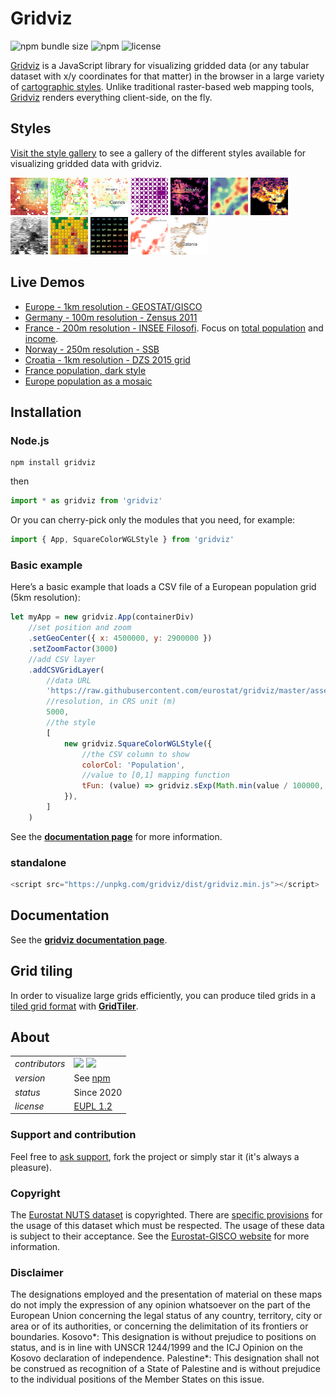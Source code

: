 # Gridviz

![npm bundle size](https://img.shields.io/bundlephobia/minzip/gridviz)
![npm](https://img.shields.io/npm/v/gridviz)
![license](https://img.shields.io/badge/license-EUPL-success)

[Gridviz](https://github.com/eurostat/gridviz/) is a JavaScript library for visualizing gridded data (or any tabular dataset with x/y coordinates for that matter) in the browser in a large variety of [cartographic styles](https://eurostat.github.io/gridviz/docs/reference). Unlike traditional raster-based web mapping tools, [Gridviz](https://github.com/eurostat/gridviz/) renders everything client-side, on the fly.

## Styles

[Visit the style gallery](https://github.com/eurostat/gridviz/blob/master/docs/gallery.md) to see a gallery of the different styles available for visualizing gridded data with gridviz.


[<img src="/docs/img/overviews/ov_accessibility.png" width="60" height="60">](https://eurostat.github.io/gridviz/docs/reference#shapecolorsize-style)
[<img src="/docs/img/overviews/ov_side_cat.png" width="60" height="60">](https://eurostat.github.io/gridviz/docs/reference#side-category-style)
[<img src="/docs/img/overviews/ov_age_balance.png" width="60" height="60">](https://eurostat.github.io/gridviz/docs/reference#shapecolorsize-style)
[<img src="/docs/img/overviews/ov_ninja.png" width="60" height="60">](https://eurostat.github.io/gridviz/docs/reference#ninja-star-style)
[<img src="/docs/img/overviews/ov_dark.png" width="60" height="60">](https://eurostat.github.io/gridviz/docs/reference#square-color-webgl-style)
[<img src="/docs/img/overviews/ov_kersmoo.png" width="60" height="60">](https://eurostat.github.io/gridviz/docs/reference#kernel-smoothing)
[<img src="/docs/img/overviews/ov_tanaka_dark.png" width="60" height="60">](https://eurostat.github.io/gridviz/docs/reference#tanaka-style)
[<img src="/docs/img/overviews/ov_joyplot_shade.png" width="60" height="60">](https://eurostat.github.io/gridviz/docs/reference#joyplot-style)
[<img src="/docs/img/overviews/ov_lego.png" width="60" height="60">](https://eurostat.github.io/gridviz/docs/reference#lego-style)
[<img src="/docs/img/overviews/ov_text_elevation.png" width="60" height="60">](https://eurostat.github.io/gridviz/docs/reference#text-style)
[<img src="/docs/img/overviews/ov_dotdensity.png" width="60" height="60">](https://eurostat.github.io/gridviz/docs/reference#dot-density-style)
[<img src="/docs/img/overviews/ov_joyplot.png" width="60" height="60">](https://eurostat.github.io/gridviz/docs/reference#joyplot-style)


## Live Demos

-   [Europe - 1km resolution - GEOSTAT/GISCO](https://eurostat.github.io/gridviz/examples/EUR.html)
-   [Germany - 100m resolution - Zensus 2011](https://eurostat.github.io/gridviz/examples/DE.html)
-   [France - 200m resolution - INSEE Filosofi](https://eurostat.github.io/gridviz/examples/FR.html). Focus on [total population](https://eurostat.github.io/gridviz/examples/FR_pop.html) and [income](https://eurostat.github.io/gridviz/examples/FR_income.html).
-   [Norway - 250m resolution - SSB](https://eurostat.github.io/gridviz/examples/NO.html)
-   [Croatia - 1km resolution - DZS 2015 grid](https://eurostat.github.io/gridviz/examples/HR.html)
-   [France population, dark style](https://eurostat.github.io/gridviz/examples/styles/squarecolorwgl_dark.html)
-   [Europe population as a mosaic](https://eurostat.github.io/gridviz/examples/styles/mosaic_full.html)

## Installation

### Node.js

```Shell
npm install gridviz
```

then

```javascript
import * as gridviz from 'gridviz'
```

Or you can cherry-pick only the modules that you need, for example:

```javascript
import { App, SquareColorWGLStyle } from 'gridviz'
```

### Basic example

Here’s a basic example that loads a CSV file of a European population grid (5km resolution):

```javascript
let myApp = new gridviz.App(containerDiv)
    //set position and zoom
    .setGeoCenter({ x: 4500000, y: 2900000 })
    .setZoomFactor(3000)
    //add CSV layer
    .addCSVGridLayer(
        //data URL
        'https://raw.githubusercontent.com/eurostat/gridviz/master/assets/csv/Europe/pop_2018_5km.csv',
        //resolution, in CRS unit (m)
        5000,
        //the style
        [
            new gridviz.SquareColorWGLStyle({
                //the CSV column to show
                colorCol: 'Population',
                //value to [0,1] mapping function
                tFun: (value) => gridviz.sExp(Math.min(value / 100000, 1), -15),
            }),
        ]
    )
```

See the **[documentation page](https://eurostat.github.io/gridviz/docs/reference)** for more information.

### standalone

```javascript
<script src="https://unpkg.com/gridviz/dist/gridviz.min.js"></script>
```

## Documentation

See the **[gridviz documentation page](https://github.com/eurostat/gridviz/blob/master/docs/reference.md)**.

## Grid tiling

In order to visualize large grids efficiently, you can produce tiled grids in a [tiled grid format](https://eurostat.github.io/gridviz/docs/tiledformat) with **[GridTiler](https://github.com/eurostat/gridtiler)**.

## About

|                |                                                                                                                                                                                       |
| -------------- | ------------------------------------------------------------------------------------------------------------------------------------------------------------------------------------- |
| _contributors_ | [<img src="https://github.com/jgaffuri.png" height="40" />](https://github.com/jgaffuri) [<img src="https://github.com/JoeWDavies.png" height="40" />](https://github.com/JoeWDavies) |
| _version_      | See [npm](https://www.npmjs.com/package/gridviz?activeTab=versions)                                                                                                                   |
| _status_       | Since 2020                                                                                                                                                                            |
| _license_      | [EUPL 1.2](LICENSE)                                                                                                                                                                   |

### Support and contribution

Feel free to [ask support](https://github.com/eurostat/gridviz/issues/new), fork the project or simply star it (it's always a pleasure).

### Copyright

The [Eurostat NUTS dataset](http://ec.europa.eu/eurostat/web/nuts/overview) is copyrighted. There are [specific provisions](https://ec.europa.eu/eurostat/web/gisco/geodata/reference-data/administrative-units-statistical-units) for the usage of this dataset which must be respected. The usage of these data is subject to their acceptance. See the [Eurostat-GISCO website](http://ec.europa.eu/eurostat/web/gisco/geodata/reference-data/administrative-units-statistical-units/nuts) for more information.

### Disclaimer

The designations employed and the presentation of material on these maps do not imply the expression of any opinion whatsoever on the part of the European Union concerning the legal status of any country, territory, city or area or of its authorities, or concerning the delimitation of its frontiers or boundaries. Kosovo*: This designation is without prejudice to positions on status, and is in line with UNSCR 1244/1999 and the ICJ Opinion on the Kosovo declaration of independence. Palestine*: This designation shall not be construed as recognition of a State of Palestine and is without prejudice to the individual positions of the Member States on this issue.
